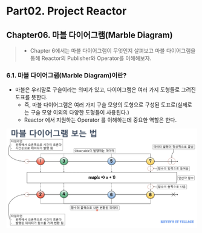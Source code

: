 # Part02. Project Reactor
## Chapter06. 마블 다이어그램(Marble Diagram)
> - Chapter 6에서는 마블 다이어그램이 무엇인지 살펴보고 마블 다이어그램을 통해 Reactor의 Publisher와 Operator를 이해해보자.
### 6.1. 마블 다이어그램(Marble Diagram)이란?
- 마블은 우리말로 구슬이라는 의미가 있고, 다이어그램은 여러 가지 도형들로 그려진 도표를 뜻한다.
  - 즉, 마블 다이어그램은 여러 가지 구슬 모양의 도형으로 구성된 도표로(실제로는 구슬 모양 이외의 다양한 도형들이 사용된다.)
  - Reactor 에서 지원하는 Operator 를 이해하는데 중요한 역할은 한다.

![마블 다이어그램의 구성](../img/Marble_Diagram_Map.png)